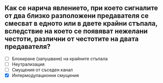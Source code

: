 ## Как се нарича явлението, при което сигналите от два близко разположени предавателя се смесват в едното или в двете крайни стъпала, вследствие на което се появяват нежелани честоти, различни от честотите на двата предавателя?

<!-- Верният отговор е отбелязан с [X] -->

- [ ] Блокиране (запушване) на крайните стъпала
- [ ] Неутрализация
- [ ] Смущения от съседен канал
- [X] Интермодулационни смущения
